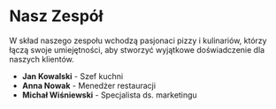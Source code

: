 # Nasz Zespół

W skład naszego zespołu wchodzą pasjonaci pizzy i kulinariów, którzy łączą swoje umiejętności, aby stworzyć wyjątkowe doświadczenie dla naszych klientów.

- **Jan Kowalski** - Szef kuchni
- **Anna Nowak** - Menedżer restauracji
- **Michał Wiśniewski** - Specjalista ds. marketingu
